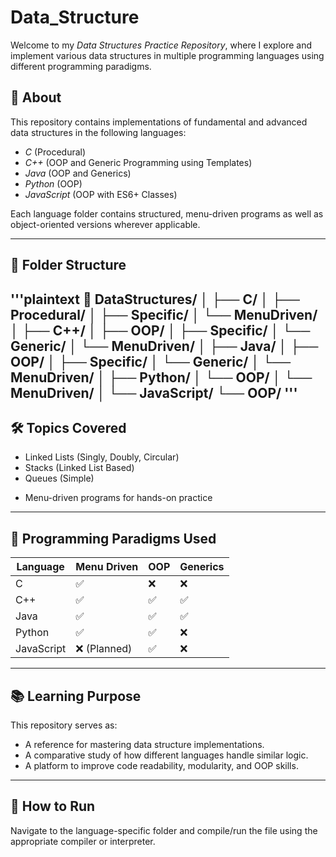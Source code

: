 # Data_Structure

Welcome to my *Data Structures Practice Repository*, where I explore and implement various data structures in multiple programming languages using different programming paradigms.

## 🚀 About

This repository contains implementations of fundamental and advanced data structures in the following languages:

- *C* (Procedural)
- *C++* (OOP and Generic Programming using Templates)
- *Java* (OOP and Generics)
- *Python* (OOP)
- *JavaScript* (OOP with ES6+ Classes)

Each language folder contains structured, menu-driven programs as well as object-oriented versions wherever applicable.

---

## 📂 Folder Structure

'''plaintext
📁 DataStructures/
│
├── C/
│ ├── Procedural/
│ ├── Specific/
│ └── MenuDriven/
│
├── C++/
│ ├── OOP/
│ ├── Specific/
│ └── Generic/
│ └── MenuDriven/
│
├── Java/
│ ├── OOP/
│ ├── Specific/
│ └── Generic/
│ └── MenuDriven/
│
├── Python/
│ └── OOP/
│ └── MenuDriven/
│
└── JavaScript/
└── OOP/
'''
---

## 🛠 Topics Covered

<!-- - Arrays -->
- Linked Lists (Singly, Doubly, Circular)
- Stacks (Linked List Based)
- Queues (Simple)
<!-- - Trees (Binary Trees, BST, AVL) -->
<!-- - Graphs (DFS, BFS) -->
<!-- - Hashing -->
<!-- - Searching & Sorting Algorithms -->
<!-- - Recursion-based Problems -->
- Menu-driven programs for hands-on practice

---

## 🔧 Programming Paradigms Used

| Language     | Menu Driven  | OOP | Generics |
|--------------|--------------|-----|----------|
| C            | ✅           | ❌  | ❌        |
| C++          | ✅           | ✅  | ✅        |
| Java         | ✅           | ✅  | ✅        |
| Python       | ✅           | ✅  | ❌        |
| JavaScript   | ❌ (Planned) | ✅  | ❌        |

---

## 📚 Learning Purpose

This repository serves as:
- A reference for mastering data structure implementations.
- A comparative study of how different languages handle similar logic.
- A platform to improve code readability, modularity, and OOP skills.

---

## 🧩 How to Run

Navigate to the language-specific folder and compile/run the file using the appropriate compiler or interpreter.